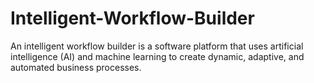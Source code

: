 # Intelligent-Workflow-Builder
An intelligent workflow builder is a software platform that uses artificial intelligence (AI) and machine learning to create dynamic, adaptive, and automated business processes. 
